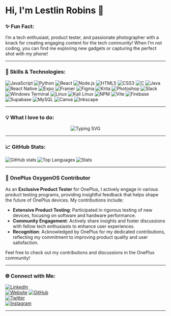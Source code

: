 # Hi, I'm Lestlin Robins 👋

### ✨ Fun Fact:
I’m a tech enthusiast, product tester, and passionate photographer with a knack for creating engaging content for the tech community! When I’m not coding, you can find me exploring new gadgets or capturing the perfect shot with my phone!

---

### 🚀 Skills & Technologies:
![JavaScript](https://img.shields.io/badge/JavaScript-F0DB4F?style=for-the-badge&logo=javascript&logoColor=323330)
![Python](https://img.shields.io/badge/Python-3776AB?style=for-the-badge&logo=python&logoColor=white)
![React](https://img.shields.io/badge/React-61DAFB?style=for-the-badge&logo=react&logoColor=white)
![Node.js](https://img.shields.io/badge/Node.js-339933?style=for-the-badge&logo=node.js&logoColor=white)
![HTML5](https://img.shields.io/badge/HTML5-E34F26?style=for-the-badge&logo=html5&logoColor=white)
![CSS3](https://img.shields.io/badge/CSS3-1572B6?style=for-the-badge&logo=css3&logoColor=white)
![C](https://img.shields.io/badge/C-A8B9CC?style=for-the-badge&logo=c&logoColor=white)
![Java](https://img.shields.io/badge/Java-007396?style=for-the-badge&logo=java&logoColor=white)
![React Native](https://img.shields.io/badge/React_Native-61DAFB?style=for-the-badge&logo=react&logoColor=white)
![Expo](https://img.shields.io/badge/Expo-1B1F23?style=for-the-badge&logo=expo&logoColor=white)
![Framer](https://img.shields.io/badge/Framer-5D3E98?style=for-the-badge&logo=framer&logoColor=white)
![Figma](https://img.shields.io/badge/Figma-F24E1E?style=for-the-badge&logo=figma&logoColor=white)
![Krita](https://img.shields.io/badge/Krita-3EBF7E?style=for-the-badge&logo=krita&logoColor=white)
![Photoshop](https://img.shields.io/badge/Photoshop-31A8FF?style=for-the-badge&logo=adobephotoshop&logoColor=white)
![Slack](https://img.shields.io/badge/Slack-4A154B?style=for-the-badge&logo=slack&logoColor=white)
![Windows Terminal](https://img.shields.io/badge/Windows_Terminal-4E6E9A?style=for-the-badge&logo=windows&logoColor=white)
![Linux](https://img.shields.io/badge/Linux-FCC624?style=for-the-badge&logo=linux&logoColor=black)
![Kali Linux](https://img.shields.io/badge/Kali_Linux-557C94?style=for-the-badge&logo=kali-linux&logoColor=white)
![NPM](https://img.shields.io/badge/NPM-CB3837?style=for-the-badge&logo=npm&logoColor=white)
![Vite](https://img.shields.io/badge/Vite-646CFF?style=for-the-badge&logo=vite&logoColor=white)
![Firebase](https://img.shields.io/badge/Firebase-FFCA28?style=for-the-badge&logo=firebase&logoColor=white)
![Supabase](https://img.shields.io/badge/Supabase-3ECF8E?style=for-the-badge&logo=supabase&logoColor=white)
![MySQL](https://img.shields.io/badge/MySQL-4479A1?style=for-the-badge&logo=mysql&logoColor=white)
![Canva](https://img.shields.io/badge/Canva-00C4CC?style=for-the-badge&logo=canva&logoColor=white)
![Inkscape](https://img.shields.io/badge/Inkscape-000000?style=for-the-badge&logo=inkscape&logoColor=white)

---

### 💡 What I love to do:

<p align="center">
  <img src="https://readme-typing-svg.demolab.com?font=Fira+Code&weight=600&size=24&pause=1000&color=58A6FF&center=true&vCenter=true&width=435&lines=I+love+to+%3Ccode%2F%3E;I+love+to+%3Ctest%2F%3E;I+love+to+%3Cdebug%2F%3E;I+love+to+%3Cdevelop%2F%3E;I+love+to+innovate%3B;I+love+to+collaborate%3B;I+love+to+create...;Tech+Enthusiast+at+heart!" alt="Typing SVG" />
</p>

---

### 📈 GitHub Stats:
![GitHub stats](https://github-readme-stats.vercel.app/api?username=LestlinRobins&show_icons=true&theme=dark&card_width=500&hide_border=true)
![Top Languages](https://github-readme-stats.vercel.app/api/top-langs/?username=LestlinRobins&layout=compact&theme=dark&card_width=500&hide_border=true)
![Stats](https://github-readme-streak-stats.herokuapp.com/?user=LestlinRobins&theme=dark&hide_border=true)

---

### 🚀 OnePlus OxygenOS Contributor

As an **Exclusive Product Tester** for OnePlus, I actively engage in various product testing programs, providing insightful feedback that helps shape the future of OnePlus devices. My contributions include:

- **Extensive Product Testing**: Participated in rigorous testing of new devices, focusing on software and hardware performance.
- **Community Engagement**: Actively share insights and foster discussions with fellow tech enthusiasts to enhance user experiences.
- **Recognition**: Acknowledged by OnePlus for my dedicated contributions, reflecting my commitment to improving product quality and user satisfaction.

Feel free to check out my contributions and discussions in the OnePlus community!

---

### 🌐 Connect with Me:

[![LinkedIn](https://img.shields.io/badge/-LinkedIn-0077B5?style=for-the-badge&logo=linkedin&logoColor=white)](https://linkedin.com/in/lestlin-robins-299575259)  
[![Website](https://img.shields.io/badge/-Website-000000?style=for-the-badge&logo=googlechrome&logoColor=white)](https://www.lestlinrobins.netlify.app)
[![GitHub](https://img.shields.io/badge/-GitHub-181717?style=for-the-badge&logo=github&logoColor=white)](https://github.com/LestlinRobins)  
[![Twitter](https://img.shields.io/badge/-Twitter-1DA1F2?style=for-the-badge&logo=twitter&logoColor=white)](https://twitter.com/lestlinrobins)  
[![Instagram](https://img.shields.io/badge/-Instagram-E4405F?style=for-the-badge&logo=instagram&logoColor=white)](https://instagram.com/lestlin_robins)


---
